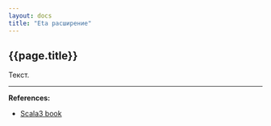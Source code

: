```yaml
---
layout: docs
title: "Eta расширение"
---
```


## {{page.title}}

Текст.

---

**References:**
- [Scala3 book](https://docs.scala-lang.org/scala3/book/fun-eta-expansion.html)

